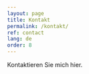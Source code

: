 ```yaml
---
layout: page
title: Kontakt
permalink: /kontakt/
ref: contact
lang: de
order: 8
---
```


Kontaktieren Sie mich hier. 
